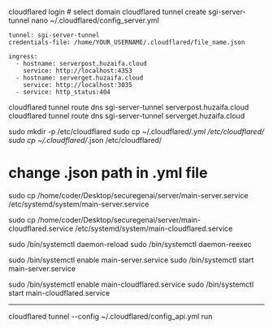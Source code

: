 cloudflared login
	# select domain
cloudflared tunnel create sgi-server-tunnel
nano ~/.cloudflared/config_server.yml

	tunnel: sgi-server-tunnel
	credentials-file: /home/YOUR_USERNAME/.cloudflared/file_name.json

	ingress:
	  - hostname: serverpost.huzaifa.cloud
	    service: http://localhost:4353
	  - hostname: serverget.huzaifa.cloud
	    service: http://localhost:3035
	  - service: http_status:404

cloudflared tunnel route dns sgi-server-tunnel serverpost.huzaifa.cloud
cloudflared tunnel route dns sgi-server-tunnel serverget.huzaifa.cloud

sudo mkdir -p /etc/cloudflared
sudo cp ~/.cloudflared/*.yml /etc/cloudflared/
sudo cp ~/.cloudflared/*.json /etc/cloudflared/

# change .json path in .yml file

sudo cp /home/coder/Desktop/securegenai/server/main-server.service /etc/systemd/system/main-server.service

sudo cp /home/coder/Desktop/securegenai/server/main-cloudflared.service /etc/systemd/system/main-cloudflared.service

sudo /bin/systemctl daemon-reload
sudo /bin/systemctl daemon-reexec

sudo /bin/systemctl enable main-server.service
sudo /bin/systemctl start main-server.service

sudo /bin/systemctl enable main-cloudflared.service
sudo /bin/systemctl start main-cloudflared.service

----------------------------------------------------------------------------------
cloudflared tunnel --config ~/.cloudflared/config_api.yml run